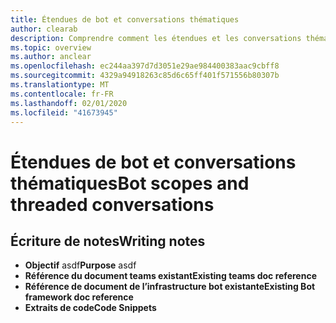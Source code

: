 ```yaml
---
title: Étendues de bot et conversations thématiques
author: clearab
description: Comprendre comment les étendues et les conversations thématiques affecteront votre robot pour Microsoft Teams.
ms.topic: overview
ms.author: anclear
ms.openlocfilehash: ec244aa397d7d3051e29ae984400383aac9cbff8
ms.sourcegitcommit: 4329a94918263c85d6c65ff401f571556b80307b
ms.translationtype: MT
ms.contentlocale: fr-FR
ms.lasthandoff: 02/01/2020
ms.locfileid: "41673945"
---
```

# <a name="bot-scopes-and-threaded-conversations"></a><span data-ttu-id="3e5d4-103">Étendues de bot et conversations thématiques</span><span class="sxs-lookup"><span data-stu-id="3e5d4-103">Bot scopes and threaded conversations</span></span>

## <a name="writing-notes"></a><span data-ttu-id="3e5d4-104">Écriture de notes</span><span class="sxs-lookup"><span data-stu-id="3e5d4-104">Writing notes</span></span>

 * <span data-ttu-id="3e5d4-105">**Objectif** asdf</span><span class="sxs-lookup"><span data-stu-id="3e5d4-105">**Purpose** asdf</span></span>
 * <span data-ttu-id="3e5d4-106">**Référence du document teams existant**[]()</span><span class="sxs-lookup"><span data-stu-id="3e5d4-106">**Existing teams doc reference** []()</span></span>
 * <span data-ttu-id="3e5d4-107">**Référence de document de l’infrastructure bot existante**[]()</span><span class="sxs-lookup"><span data-stu-id="3e5d4-107">**Existing Bot framework doc reference** []()</span></span>
 * <span data-ttu-id="3e5d4-108">**Extraits de code**[]()</span><span class="sxs-lookup"><span data-stu-id="3e5d4-108">**Code Snippets** []()</span></span>